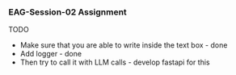 ### EAG-Session-02 Assignment 

TODO 

- Make sure that you are able to write inside the text box - done
- Add logger - done
- Then try to call it with LLM calls - develop fastapi for this 

